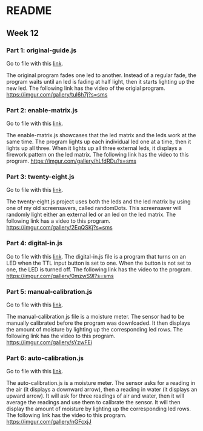 
# README

## Week 12

### Part 1: original-guide.js
Go to file with this [link](original-guide.js).

 The original program fades one led to another. Instead of a regular fade, the program waits until an led is fading at half light, then it starts lighting up the new led. The following link has the video of the origial program.
 https://imgur.com/gallery/tuI6h7j?s=sms



### Part 2: enable-matrix.js
Go to file with this [link](enable-matrix.js).

The enable-matrix.js showcases that the led matrix and the leds work at the same time. The program lights up each individual led one at a time, then it lights up all three. When it lights  up all three external leds, it displays a firework pattern on the led matrix. The following link  has the video to this program.
https://imgur.com/gallery/hLfdRDu?s=sms



### Part 3: twenty-eight.js
Go to file with this [link](twenty-eight.js).

The twenty-eight.js project uses both the leds and the led matrix by using one of my old screensavers, called randomDots. This screensaver will randomly light either an external led or an led on the led matrix. The following link has a video to this program.
https://imgur.com/gallery/2EqQSKj?s=sms



### Part 4: digital-in.js
Go to file with this [link](digital-in.js).
The digital-in.js file is a program that turns on an LED when the TTL input button is set to one. When the button is not set 
to one, the LED is turned off. The following link has the video to the program.
https://imgur.com/gallery/0mzwS9l?s=sms



### Part 5: manual-calibration.js
Go to file with this [link](manual-calibration.js).

The manual-calibration.js file is a moisture meter. The sensor had to be manually calibrated before the program was downloaded. It then displays the amount of moisture by lighting up the corresponding led rows. The following link has the video to this program. 
https://imgur.com/gallery/sYzwFEi



### Part 6: auto-calibration.js
Go to file with this [link](auto-calibration.js).

The auto-calibration.js is a moisture meter. The sensor asks for a reading in the air (it displays a downward arrow), then a reading in water (it displays an upward arrow). It will ask for three readings of air and water, then it will average the readings and use them to calibrate the sensor. It will then display the amount of moisture by lighting up the corresponding led rows. The following link has the video to this program.
https://imgur.com/gallery/nGFcxjJ
